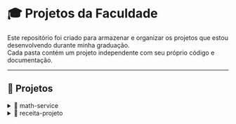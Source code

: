 # 🎓 Projetos da Faculdade

Este repositório foi criado para armazenar e organizar os projetos que estou desenvolvendo durante minha graduação.  
Cada pasta contém um projeto independente com seu próprio código e documentação.

---

## 📂 Projetos

<details>
  <summary>🔹 math-service</summary>

  **Descrição:**  
  Microserviço REST em **Spring Boot** que disponibiliza operações matemáticas básicas.  

  **Tecnologias utilizadas:**  
  - Java 17  
  - Spring Boot 3.5.5  
  - Maven  

  **Funcionalidades:**  
  - Soma  
  - Subtração  
  - Multiplicação  
  - Divisão  
  - Potência  

</details>

<details>
  <summary>🔹 receita-projeto</summary>

  **Descrição:**  
  Aplicação em **Java Console** que implementa um CRUD de receitas, com sistema de **login e cadastro** para acesso.  

  **Tecnologias utilizadas:**  
  - Java  

  **Funcionalidades:**  
  - Cadastro de receitas  
  - Listagem de receitas  
  - Edição de receitas  
  - Exclusão de receitas  
  - Login de usuário  
  - Cadastro de usuário  

</details>